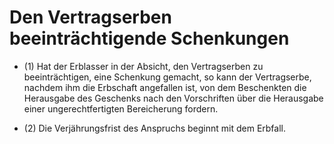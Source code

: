 # Den Vertragserben beeinträchtigende Schenkungen

- (1) Hat der Erblasser in der Absicht, den Vertragserben zu beeinträchtigen, eine Schenkung gemacht, so kann der Vertragserbe, nachdem ihm die Erbschaft angefallen ist, von dem Beschenkten die Herausgabe des Geschenks nach den Vorschriften über die Herausgabe einer ungerechtfertigten Bereicherung fordern.

- (2) Die Verjährungsfrist des Anspruchs beginnt mit dem Erbfall.

